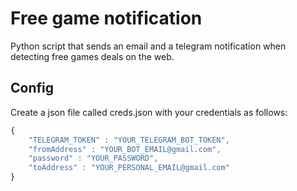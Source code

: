 # Free game notification


Python script that sends an email and a telegram notification when detecting free games deals on the web.

## Config

Create a json file called creds.json with your credentials as follows:

```javascript
{
    "TELEGRAM_TOKEN" : "YOUR_TELEGRAM_BOT_TOKEN",
    "fromAddress" : "YOUR_BOT_EMAIL@gmail.com",
    "password" : "YOUR_PASSWORD",
    "toAddress" : "YOUR_PERSONAL_EMAIL@gmail.com"
}
```
